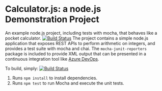 Calculator.js: a node.js Demonstration Project
==============================================
An example node.js project, including tests with mocha, that behaves like
a pocket calculator.
[![Build Status](https://dev.azure.com/Shaileshg7/AZ400Repo/_apis/build/status/shaileshg7.calculator?branchName=master)](https://dev.azure.com/Shaileshg7/AZ400Repo/_build/latest?definitionId=5&branchName=master)
The project contains a simple node.js application that exposes REST APIs
to perform arithmetic on integers, and provides a test suite with mocha
and chai.  The `mocha-junit-reporters` package is included to provide XML
output that can be presented in a continuous integration tool like
[Azure DevOps](https://azure.com/devops).

To build, simply:
[![Build Status](https://dev.azure.com/Shaileshg7/AZ400Repo/_apis/build/status/shaileshg7.calculator?branchName=master)](https://dev.azure.com/Shaileshg7/AZ400Repo/_build/latest?definitionId=5&branchName=master)
1. Runs `npm install` to install dependencies.
2. Runs `npm test` to run Mocha and execute the unit tests.


